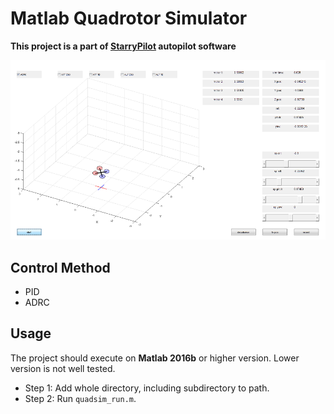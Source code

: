 Matlab Quadrotor Simulator
===============

**This project is a part of [StarryPilot](https://github.com/JcZou/StarryPilot) autopilot software**

![](./res/matsim.png)

## Control Method
- PID 
- ADRC

## Usage
The project should execute on **Matlab 2016b** or higher version. Lower version is not well tested.

- Step 1: Add whole directory, including subdirectory to path.
- Step 2: Run `quadsim_run.m`.

